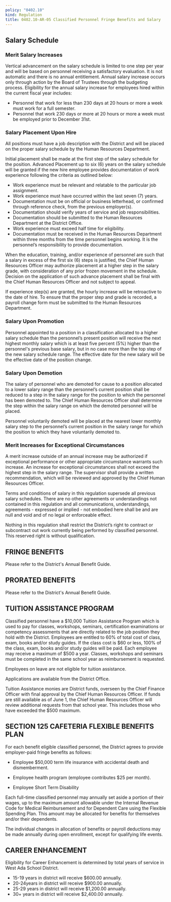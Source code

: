 ```yaml
---
policy: "0402.10"
kind: Regulation
title: 0402.10-AR-05 Classified Personnel Fringe Benefits and Salary
---
```


## Salary Schedule

### Merit Salary Increases
Vertical advancement on the salary schedule is limited to one step per year and will be based on personnel receiving a satisfactory evaluation.  It is not automatic and there is no annual entitlement.  Annual salary increase occurs only through action by the Board of Trustees through the budgeting process.  Eligibility for the annual salary increase for employees hired within the current fiscal year includes:

- Personnel that work for less than 230 days at 20 hours or more a week must work for a full semester.
- Personnel that work 230 days or more at 20 hours or more a week must be employed prior to December 31st.

### Salary Placement Upon Hire
All positions must have a job description with the District and will be placed on the proper salary schedule by the Human Resources Department.

Initial placement shall be made at the first step of the salary schedule for the position.  Advanced Placement up to six (6) years on the salary schedule will be granted if the new hire employee provides documentation of work experience following the criteria as outlined below: 

- Work experience must be relevant and relatable to the particular job assignment.
- Work experience must have occurred within the last seven (7) years.
- Documentation must be on official or business letterhead, or confirmed through reference check, from the previous employer(s).
- Documentation should verify years of service and job responsibilities.
- Documentation should be submitted to the Human Resources Department at the District Office.
- Work experience must exceed half time for eligibility.
- Documentation must be received in the Human Resources Department within three months from the time personnel begins working. It is the personnel’s responsibility to provide documentation.

When the education, training, and/or experience of personnel are such that a salary in excess of the first six (6) steps is justified, the Chief Human Resources Officer may authorize placement at a higher step in the salary grade, with consideration of any prior frozen movement in the schedule.  Decision on the application of such advance placement shall be final with the Chief Human Resources Officer and not subject to appeal.

If experience step(s) are granted, the hourly increase will be retroactive to the date of hire. To ensure that the proper step and grade is recorded, a payroll change form must be submitted to the Human Resources Department.

### Salary Upon Promotion
Personnel appointed to a position in a classification allocated to a higher salary schedule than the personnel’s present position will receive the next highest monthly salary which is at least five percent (5%) higher than the personnel's previous base salary, but in no case more than the top step of the new salary schedule range. The effective date for the new salary will be the effective date of the position change. 

### Salary Upon Demotion
The salary of personnel who are demoted for cause to a position allocated to a lower salary range than the personnel’s current position shall be reduced to a step in the salary range for the position to which the personnel has been demoted to. The Chief Human Resources Officer shall determine the step within the salary range on which the demoted personnel will be placed.

Personnel voluntarily demoted will be placed at the nearest lower monthly salary step to the personnel’s current position in the salary range for which the position to which they have voluntarily demoted to. 

### Merit Increases for Exceptional Circumstances
A merit increase outside of an annual increase may be authorized if exceptional performance or other appropriate circumstance warrants such increase. An increase for exceptional circumstances shall not exceed the highest step in the salary range. The supervisor shall provide a written recommendation, which will be reviewed and approved by the Chief Human Resources Officer.


Terms and conditions of salary in this regulation supersede all previous salary schedules. There are no other agreements or understandings not contained in this regulation and all communications, understandings, agreements - expressed or implied - not embodied here shall be and are null and void and of no legal or enforceable effect.

Nothing in this regulation shall restrict the District’s right to contract or subcontract out work currently being performed by classified personnel. This reserved right is without qualification.

## FRINGE BENEFITS
Please refer to the District's Annual Benefit Guide.

## PRORATED BENEFITS
Please refer to the District's Annual Benefit Guide.

## TUITION ASSISTANCE PROGRAM
Classified personnel have a $10,000 Tuition Assistance Program which is used to pay for classes, workshops, seminars, certification examinations or competency assessments that are directly related to the job position they hold with the District.  Employees are entitled to 60% of total cost of class, exam, books and/or study guides.  If the class cost is $60 or less, 100% of the class, exam, books and/or study guides will be paid.  Each employee may receive a maximum of $500 a year.  Classes, workshops and seminars must be completed in the same school year as reimbursement is requested. 
 
Employees on leave are not eligible for tuition assistance. 
 
Applications are available from the District Office.

Tuition Assistance monies are District funds, overseen by the Chief Finance Officer with final approval by the Chief Human Resources Officer.  If funds are still available as of June 1, the Chief Human Resources Officer will review additional requests from that school year.  This includes those who have exceeded the $500 maximum.

## SECTION 125 CAFETERIA FLEXIBLE BENEFITS PLAN
For each benefit eligible classified personnel, the District agrees to provide employer-paid fringe benefits as follows:

- Employee $50,000 term life insurance with accidental death and dismemberment.

- Employee health program (employee contributes $25 per month).

- Employee Short Term Disability

Each full-time classified personnel may annually set aside a portion of their wages, up to the maximum amount allowable under the Internal Revenue Code for Medical Reimbursement and for Dependent Care using the Flexible Spending Plan. This amount may be allocated for benefits for themselves and/or their dependents.

The individual changes in allocation of benefits or payroll deductions may be made annually during open enrollment, except for qualifying life events.

## CAREER ENHANCEMENT

Eligibility for Career Enhancement is determined by total years of service in West Ada School District.
- 15-19 years in district will receive $600.00 annually.
- 20-24years in district will receive $900.00 annually.
- 25-29 years in district will receive $1,200.00 annually.
- 30+ years in district will receive $2,400.00 annually.
